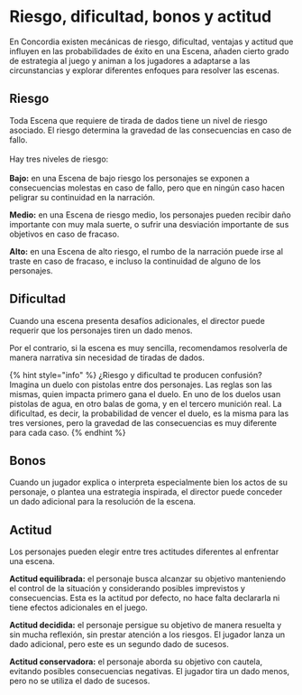 # Riesgo, dificultad, bonos y actitud

En Concordia existen mecánicas de riesgo, dificultad, ventajas y actitud que influyen en las probabilidades de éxito en una Escena, añaden cierto grado de estrategia al juego y animan a los jugadores a adaptarse a las circunstancias y explorar diferentes enfoques para resolver las escenas.

## Riesgo

Toda Escena que requiere de tirada de dados tiene un nivel de riesgo asociado. El riesgo determina la gravedad de las consecuencias en caso de fallo.\
\
Hay tres niveles de riesgo:\
\
**Bajo:** en una Escena de bajo riesgo los personajes se exponen a consecuencias molestas en caso de fallo, pero que en ningún caso hacen peligrar su continuidad en la narración.

**Medio:** en una Escena de riesgo medio, los personajes pueden recibir daño importante con muy mala suerte, o sufrir una desviación importante de sus objetivos en caso de fracaso.

**Alto:** en una Escena de alto riesgo, el rumbo de la narración puede irse al traste en caso de fracaso, e incluso la continuidad de alguno de los personajes.

## Dificultad

Cuando una escena presenta desafíos adicionales, el director puede requerir que los personajes tiren un dado menos.

Por el contrario, si la escena es muy sencilla, recomendamos resolverla de manera narrativa sin necesidad de tiradas de dados.

{% hint style="info" %}
¿Riesgo y dificultad te producen confusión? Imagina un duelo con pistolas entre dos personajes. Las reglas son las mismas, quien impacta primero gana el duelo. En uno de los duelos usan pistolas de agua, en otro balas de goma, y en el tercero munición real. La dificultad, es decir, la probabilidad de vencer el duelo, es la misma para las tres versiones, pero la gravedad de las consecuencias es muy diferente para cada caso.
{% endhint %}

## Bonos

Cuando un jugador explica o interpreta especialmente bien los actos de su personaje, o plantea una estrategia inspirada, el director puede conceder un dado adicional para la resolución de la escena.

## Actitud

Los personajes pueden elegir entre tres actitudes diferentes al enfrentar una escena.

**Actitud equilibrada:** el personaje busca alcanzar su objetivo manteniendo el control de la situación y considerando posibles imprevistos y consecuencias. Esta es la actitud por defecto, no hace falta declararla ni tiene efectos adicionales en el juego.

**Actitud decidida:** el personaje persigue su objetivo de manera resuelta y sin mucha reflexión, sin prestar atención a los riesgos. El jugador lanza un dado adicional, pero este es un segundo dado de sucesos.

**Actitud conservadora:** el personaje aborda su objetivo con cautela, evitando posibles consecuencias negativas. El jugador tira un dado menos, pero no se utiliza el dado de sucesos.
